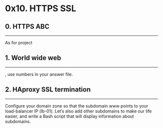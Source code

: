 # 0x10. HTTPS SSL
## 0. HTTPS ABC
***
As for project 

## 1. World wide web
***
, use numbers in your answer file.

## 2. HAproxy SSL termination
***
Configure your domain zone so that the subdomain www points to your load-balancer IP (lb-01).
Let’s also add other subdomains to make our life easier, and write a Bash script that will display information about subdomains.

